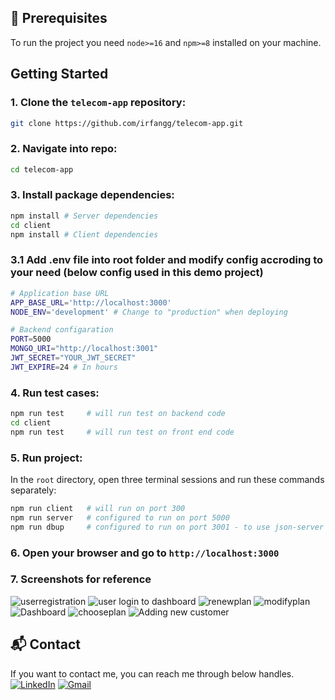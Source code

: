 ## 📖 Prerequisites

To run the project you need `node>=16` and `npm>=8` installed on your machine.

##  Getting Started

### 1. Clone the `telecom-app` repository:

```bash
git clone https://github.com/irfangg/telecom-app.git
```

### 2. Navigate into repo:
```bash
cd telecom-app
```

### 3. Install package dependencies:

```bash
npm install # Server dependencies
cd client
npm install # Client dependencies
```

### 3.1 Add .env file into root folder and modify config accroding to your need (below config used in this demo project)
```bash
# Application base URL
APP_BASE_URL='http://localhost:3000'
NODE_ENV='development' # Change to "production" when deploying

# Backend configaration
PORT=5000
MONGO_URI="http://localhost:3001"
JWT_SECRET="YOUR_JWT_SECRET"
JWT_EXPIRE=24 # In hours
```

### 4. Run test cases:

```bash
npm run test     # will run test on backend code
cd client 
npm run test     # will run test on front end code
```

### 5. Run project:
In the `root` directory, open three terminal sessions and run these commands separately:

```bash
npm run client   # will run on port 300
npm run server   # configured to run on port 5000
npm run dbup     # configured to run on port 3001 - to use json-server db, modify db.json file according to your need
```

### 6. Open your browser and go to `http://localhost:3000`


### 7. Screenshots for reference
![userregistration](https://github.com/irfangg/telecom-app/assets/9660341/66e237ea-412e-493e-8c82-b627394bed30)
![user login to dashboard](https://github.com/irfangg/telecom-app/assets/9660341/00806a73-447f-4476-b5b7-da73680a15ff)
![renewplan](https://github.com/irfangg/telecom-app/assets/9660341/4ccc7a7b-6537-470c-bb70-5a3e78cc5715)
![modifyplan](https://github.com/irfangg/telecom-app/assets/9660341/b24f8f73-b060-4f2d-88c7-8a5ac79045e5)
![Dashboard](https://github.com/irfangg/telecom-app/assets/9660341/1bd6f71e-1e80-4400-98b8-3c1a0bc4945f)
![chooseplan](https://github.com/irfangg/telecom-app/assets/9660341/7d9d4476-fb43-416f-8dd9-af51fded37ae)
![Adding new customer](https://github.com/irfangg/telecom-app/assets/9660341/fccdca9d-542b-49f9-af1b-a87eebf3c12b)



## 📬 Contact

If you want to contact me, you can reach me through below handles.
<a href="https://linkedin.com/in/irfangg" target="_blank"><img src="https://img.shields.io/badge/LinkedIn-0077B5?style=for-the-badge&logo=linkedin&logoColor=white" alt="LinkedIn"/></a>
<a href="mailto:irfangg.contact@gmail.com"><img  alt="Gmail" src="https://img.shields.io/badge/Gmail-D14836?style=for-the-badge&logo=gmail&logoColor=white" /></a>
